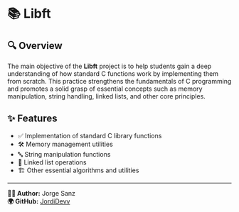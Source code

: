 # 📚 Libft

## 🔍 Overview
The main objective of the **Libft** project is to help students gain a deep understanding of how standard C functions work by implementing them from scratch. This practice strengthens the fundamentals of C programming and promotes a solid grasp of essential concepts such as memory manipulation, string handling, linked lists, and other core principles.

## ✨ Features
- ✅ Implementation of standard C library functions
- 🛠️ Memory management utilities
- 🔤 String manipulation functions
- 🔗 Linked list operations
- 🏗️ Other essential algorithms and utilities

---

**👨‍💻 Author:** Jorge Sanz  
**🌍 GitHub:** [JordiDevv](https://github.com/JordiDevv)
